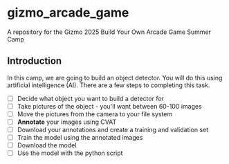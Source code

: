 # gizmo_arcade_game
A repository for the Gizmo 2025 Build Your Own Arcade Game Summer Camp

## Introduction
In this camp, we are going to build an object detector. You will do this using artificial intelligence (AI). There are a few steps to completing this task. 

- [ ] Decide what object you want to build a detector for
- [ ] Take pictures of the object - you'll want between 60-100 images
- [ ] Move the pictures from the camera to your file system 
- [ ] **Annotate** your images using CVAT
- [ ] Download your annotations and create a training and validation set 
- [ ] Train the model using the annotated images 
- [ ] Download the model 
- [ ] Use the model with the python script 